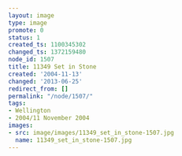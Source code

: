 ```yaml
---
layout: image
type: image
promote: 0
status: 1
created_ts: 1100345302
changed_ts: 1372159480
node_id: 1507
title: 11349 Set in Stone
created: '2004-11-13'
changed: '2013-06-25'
redirect_from: []
permalink: "/node/1507/"
tags:
- Wellington
- 2004/11 November 2004
images:
- src: image/images/11349_set_in_stone-1507.jpg
  name: 11349_set_in_stone-1507.jpg
---
```



